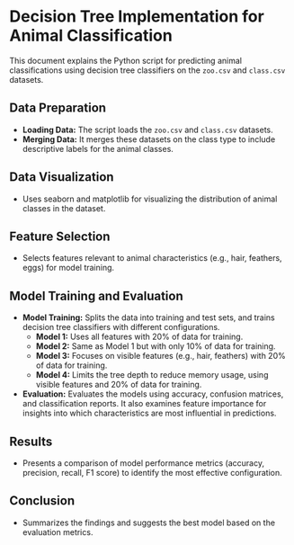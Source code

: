 # Decision Tree Implementation for Animal Classification

This document explains the Python script for predicting animal classifications using decision tree classifiers on the `zoo.csv` and `class.csv` datasets.

## Data Preparation
- **Loading Data:** The script loads the `zoo.csv` and `class.csv` datasets.
- **Merging Data:** It merges these datasets on the class type to include descriptive labels for the animal classes.

## Data Visualization
- Uses seaborn and matplotlib for visualizing the distribution of animal classes in the dataset.

## Feature Selection
- Selects features relevant to animal characteristics (e.g., hair, feathers, eggs) for model training.

## Model Training and Evaluation
- **Model Training:** Splits the data into training and test sets, and trains decision tree classifiers with different configurations.
  - **Model 1:** Uses all features with 20% of data for training.
  - **Model 2:** Same as Model 1 but with only 10% of data for training.
  - **Model 3:** Focuses on visible features (e.g., hair, feathers) with 20% of data for training.
  - **Model 4:** Limits the tree depth to reduce memory usage, using visible features and 20% of data for training.
- **Evaluation:** Evaluates the models using accuracy, confusion matrices, and classification reports. It also examines feature importance for insights into which characteristics are most influential in predictions.

## Results
- Presents a comparison of model performance metrics (accuracy, precision, recall, F1 score) to identify the most effective configuration.

## Conclusion
- Summarizes the findings and suggests the best model based on the evaluation metrics.

